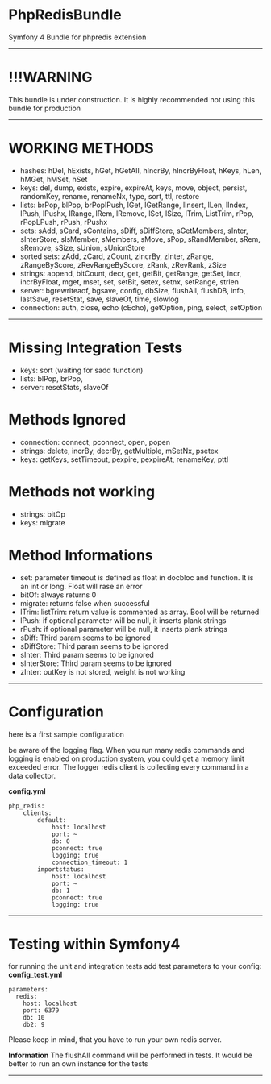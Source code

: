PhpRedisBundle
==============

Symfony 4 Bundle for phpredis extension

---

!!!WARNING
==========
This bundle is under construction. It is highly recommended not using this bundle for production

---

WORKING METHODS
===============
* hashes: hDel, hExists, hGet, hGetAll, hIncrBy, hIncrByFloat, hKeys, hLen, hMGet, hMSet, hSet
* keys: del, dump, exists, expire, expireAt, keys, move, object, persist, randomKey, rename, renameNx, type, sort, ttl, restore
* lists: brPop, blPop, brPoplPush, lGet, lGetRange, lInsert, lLen, lIndex, lPush, lPushx, lRange, lRem, lRemove, lSet, lSize, lTrim, ListTrim, rPop, rPopLPush, rPush, rPushx
* sets: sAdd, sCard, sContains, sDiff, sDiffStore, sGetMembers, sInter, sInterStore, sIsMember, sMembers, sMove, sPop, sRandMember, sRem, sRemove, sSize, sUnion, sUnionStore
* sorted sets: zAdd, zCard, zCount, zIncrBy, zInter, zRange, zRangeByScore, zRevRangeByScore, zRank, zRevRank, zSize
* strings: append, bitCount, decr, get, getBit, getRange, getSet, incr, incrByFloat, mget, mset, set, setBit, setex, setnx, setRange, strlen
* server: bgrewriteaof, bgsave, config, dbSize, flushAll, flushDB, info, lastSave, resetStat, save, slaveOf, time, slowlog
* connection: auth, close, echo (cEcho), getOption, ping, select, setOption

---

Missing Integration Tests
=========================
* keys: sort (waiting for sadd function)
* lists: blPop, brPop,
* server: resetStats, slaveOf

Methods Ignored
===============
* connection: connect, pconnect, open, popen
* strings: delete, incrBy, decrBy, getMultiple, mSetNx, psetex
* keys: getKeys, setTimeout, pexpire, pexpireAt, renameKey, pttl

Methods not working
===================
* strings: bitOp
* keys: migrate


Method Informations
===================
* set: parameter timeout is defined as float in docbloc and function. It is an int or long. Float will rase an error
* bitOf: always returns 0
* migrate: returns false when successful
* lTrim: listTrim: return value is commented as array. Bool will be returned
* lPush: if optional parameter will be null, it inserts plank strings
* rPush: if optional parameter will be null, it inserts plank strings
* sDiff: Third param seems to be ignored
* sDiffStore: Third param seems to be ignored
* sInter: Third param seems to be ignored
* sInterStore: Third param seems to be ignored
* zInter: outKey is not stored, weight is not working

---

Configuration
=============
here is a first sample configuration

be aware of the logging flag. When you run many redis commands and logging is enabled on production system,
you could get a memory limit exceeded error. The logger redis client is collecting every command in a data collector.

**config.yml**
```
php_redis:
    clients:
        default:
            host: localhost
            port: ~
            db: 0
            pconnect: true
            logging: true
            connection_timeout: 1
        importstatus:
            host: localhost
            port: ~
            db: 1
            pconnect: true
            logging: true
```

---

Testing within Symfony4
=======================

for running the unit and integration tests add test parameters to your config:
**config_test.yml**
```
parameters:
  redis:
    host: localhost
    port: 6379
    db: 10
    db2: 9
```

Please keep in mind, that you have to run your own redis server.

**Information** The flushAll command will be performed in tests.
It would be better to run an own instance for the tests

---